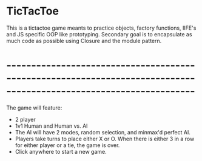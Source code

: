 # TicTacToe
This is a tictactoe game meants to practice objects, factory functions, IIFE's and JS specific OOP like prototyping. 
Secondary goal is to encapsulate as much code as possible using Closure and the module pattern.
# ------------------------------------------------------------------------------------------------------------------
The game will feature:
- 2 player
- 1v1 Human and Human vs. AI
- The AI will have 2 modes, random selection, and minmax'd perfect AI.
- Players take turns to place either X or O. When there is either 3 in a row for either player or a tie, the game is over.
- Click anywhere to start a new game.

